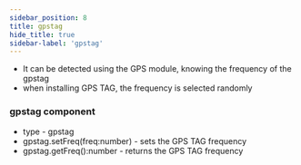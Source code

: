 ```yaml
---
sidebar_position: 8
title: gpstag
hide_title: true
sidebar-label: 'gpstag'
---
```

 
* It can be detected using the GPS module, knowing the frequency of the gpstag
* when installing GPS TAG, the frequency is selected randomly

### gpstag component
* type - gpstag
* gpstag.setFreq(freq:number) - sets the GPS TAG frequency
* gpstag.getFreq():number - returns the GPS TAG frequency
